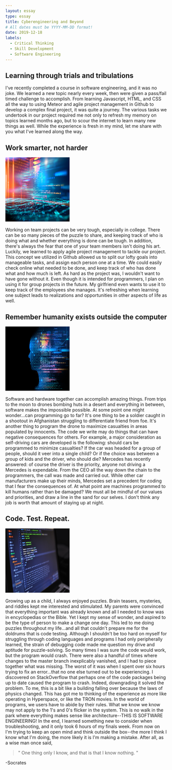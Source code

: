 ```yaml
---
layout: essay
type: essay
title: Cyberengineering and Beyond
# All dates must be YYYY-MM-DD format!
date: 2019-12-18
labels:
  - Critical Thinking
  - Skill Development
  - Software Engineering
---
```


## Learning through trials and tribulations

I've recently completed a course in software engineering, and it was no joke.  We learned a new topic nearly every week, then were given a pass/fail timed challenge to accomplish. From learning Javascript, HTML, and CSS all the way to using Meteor and agile project management in Github to develop a complex final project, it was quite a journey.  The various tasks we undertook in our project required me not only to refresh my memory on topics learned months ago, but to scour the internet to learn many new things as well.  While the experience is fresh in my mind, let me share with you what I've learned along the way.

## Work smarter, not harder

<img class="ui small right floated image" src="../images/cyber.jpg" width="200" height="200">

Working on team projects can be very tough, especially in college.  There can be so many pieces of the puzzle to share, and keeping track of who is doing what and whether everything is done can be tough.  In addition, there's always the fear that one of your team members isn't doing his art.  Luckily, we learned to apply agile project management to tackle our project.  This concept we utilized in Github allowed us to split our lofty goals into manageable tasks, and assign each person one at a time.  We could easily check online what needed to be done, and keep track of who has done what and how much is left.  As hard as the project was, I wouldn't want to have gone without it.  Even though it is intended for programmers, I plan on using it for group projects in the future.  My girlfriend even wants to use it to keep track of the employees she manages.  It's refreshing when learning one subject leads to realizations and opportunities in other aspects of life as well.

## Remember humanity exists outside the computer

<img class="ui small right floated image" src="../images/sw-dude.jpg" width="200" height="200">

Software and hardware together can accomplish amazing things.  From trips to the moon to drones bombing huts in a desert and everything in between, software makes the impossible possible.  At some point one might wonder...can programming go to far?  It's one thing to be a soldier caught in a shootout in Afghanistan struggling to differentiate friend from foe.  It's another thing to program the drone to maximize casualties in areas populated by innocents.  The code we write may do things that can have negative consequences for others.  For example, a major consideration as self-driving cars are developed is the following: should cars be programmed to minimize casualties?  If the car was headed for a group of people, should it veer into a single child?  Or if the choice was between a group of kids and the driver, who should die?  Mercedes has recently answered: of course the driver is the priority, anyone not driving a Mercedes is expendable.  From the CEO all the way down the chain to the programmers, the call was made and carried out.  While other car manufacturers make up their minds, Mercedes set a precedent for coding that I fear the consequences of.  At what point are machines programmed to kill humans rather than be damaged?  We must all be mindful of our values and priorities, and draw a line in the sand for our selves.  I don't think any job is worth that amount of staying up at night.

## Code.  Test.  Repeat.

<img class="ui small right floated image" src="../images/comp-sw.jpg" width="200" height="200">

Growing up as a child, I always enjoyed puzzles.  Brain teasers, mysteries, and riddles kept me interested and stimulated.  My parents were convinced that everything important was already known and all I needed to know was in encyclopedias or the Bible.  Yet I kept my sense of wonder, and aspired to be the type of person to make a change one day.  This led to me doing puzzles throughout my life...and all that couldn't prepare me for the doldrums that is code testing.  Although I shouldn't be too hard on myself for struggling through coding languages and programs I had only peripherally learned, the strain of debugging code made me question my drive and aptitude for puzzle-solving.  So many times I was sure the code would work, but the program would crash.  There were also a handful of times where changes to the master branch inexplicably vanished, and I had to piece together what was missing.  The worst of it was when I spent over six hours trying to fix an error...that no one else turned out to be experiencing.  I discovered on StackOverflow that perhaps one of the code packages being up to date caused the program to crash.  Indeed, downgrading it solved the problem.  To me, this is a bit like a building falling over because the laws of physics changed.  This has got me to thinking of the experience as more like operating in Hyperspace, or like the TRON movies.  In the world of programs, we users have to abide by their rules.  What we know we know may not apply to the 1's and 0's flicker in the system.  This is no walk in the park where everything makes sense like architecture--THIS IS SOFTWARE ENGINEERING!  In the end, I learned something new to consider when troubleshooting, and it only took 6 hours of my finals week.  From now on I'm trying to keep an open mind and think outside the box--the more I think I know what I'm doing, the more likely it is I'm making a mistake. After all, as a wise man once said,

<blockquote>
"
One thing only I know, and that is that I know nothing.
"
</blockquote>
<footer>
-Socrates
</footer>

